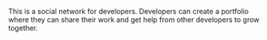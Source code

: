 This is a social network for developers. Developers can create a portfolio where they can share their work and get help from other developers to grow together.  
